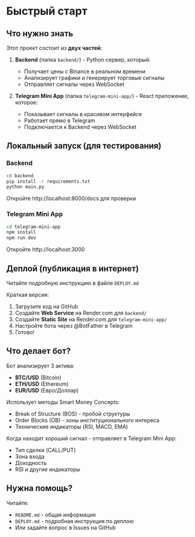 # Быстрый старт

## Что нужно знать

Этот проект состоит из **двух частей**:

1. **Backend** (папка `backend/`) - Python сервер, который:
   - Получает цены с Binance в реальном времени
   - Анализирует графики и генерирует торговые сигналы
   - Отправляет сигналы через WebSocket

2. **Telegram Mini App** (папка `telegram-mini-app/`) - React приложение, которое:
   - Показывает сигналы в красивом интерфейсе
   - Работает прямо в Telegram
   - Подключается к Backend через WebSocket

## Локальный запуск (для тестирования)

### Backend

```bash
cd backend
pip install -r requirements.txt
python main.py
```

Откройте http://localhost:8000/docs для проверки

### Telegram Mini App

```bash
cd telegram-mini-app
npm install
npm run dev
```

Откройте http://localhost:3000

## Деплой (публикация в интернет)

Читайте подробную инструкцию в файле `DEPLOY.md`

Краткая версия:

1. Загрузите код на GitHub
2. Создайте **Web Service** на Render.com для `backend/`
3. Создайте **Static Site** на Render.com для `telegram-mini-app/`
4. Настройте бота через @BotFather в Telegram
5. Готово!

## Что делает бот?

Бот анализирует 3 актива:
- **BTC/USD** (Bitcoin)
- **ETH/USD** (Ethereum)
- **EUR/USD** (Евро/Доллар)

Использует методы Smart Money Concepts:
- Break of Structure (BOS) - пробой структуры
- Order Blocks (OB) - зоны институционального интереса
- Технические индикаторы (RSI, MACD, EMA)

Когда находит хороший сигнал - отправляет в Telegram Mini App:
- Тип сделки (CALL/PUT)
- Зона входа
- Доходность
- RSI и другие индикаторы

## Нужна помощь?

Читайте:
- `README.md` - общая информация
- `DEPLOY.md` - подробная инструкция по деплою
- Или задайте вопрос в Issues на GitHub
